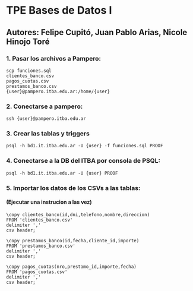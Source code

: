 # TPE Bases de Datos I
## Autores: Felipe Cupitó, Juan Pablo Arias, Nicole Hinojo Toré
### 1. Pasar los archivos a Pampero:
```
scp funciones.sql 
clientes_banco.csv 
pagos_cuotas.csv 
prestamos_banco.csv 
{user}@pampero.itba.edu.ar:/home/{user}
```

### 2. Conectarse a pampero:
```
ssh {user}@pampero.itba.edu.ar
```

### 3. Crear las tablas y triggers
```
psql -h bd1.it.itba.edu.ar -U {user} -f funciones.sql PROOF
```

### 4. Conectarse a la DB del ITBA por consola de PSQL:
```
psql -h bd1.it.itba.edu.ar -U {user} PROOF
```

### 5. Importar los datos de los CSVs a las tablas:
#### (Ejecutar una instrucion a las vez)
```
\copy clientes_banco(id,dni,telefono,nombre,direccion)
FROM 'clientes_banco.csv'
delimiter ','
csv header;
```
```
\copy prestamos_banco(id,fecha,cliente_id,importe)
FROM 'prestamos_banco.csv'
delimiter ','
csv header;
```
```
\copy pagos_cuotas(nro,prestamo_id,importe,fecha)
FROM 'pagos_cuotas.csv'
delimiter ','
csv header;
```

